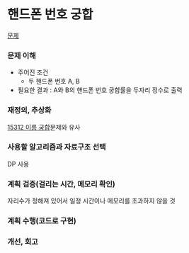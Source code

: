 # 핸드폰 번호 궁합
[문제](https://www.acmicpc.net/problem/17202)

### 문제 이해
- 주어진 조건  
  - 두 핸드폰 번호 A, B  
- 필요한 결과 : A와 B의 핸드폰 번호 궁합률을 두자리 정수로 출력  

### 재정의, 추상화
[15312 이름 궁합](https://github.com/proceane/algorithm-study/blob/master/DP/15312_%EC%9D%B4%EB%A6%84_%EA%B6%81%ED%95%A9.md)문제와 유사

### 사용할 알고리즘과 자료구조 선택
DP 사용

### 계획 검증(걸리는 시간, 메모리 확인)
자리수가 정해져 있어서 일정 시간이나 메모리를 초과하지 않을 것

### 계획 수행(코드로 구현)

### 개선, 회고
